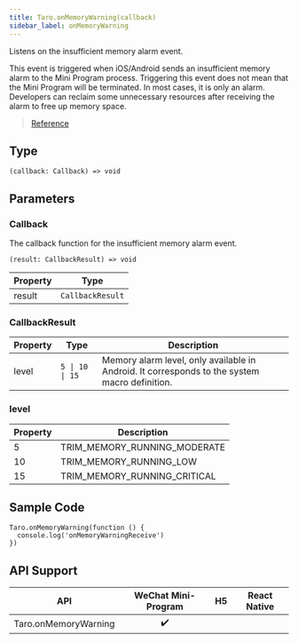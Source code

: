 ```yaml
---
title: Taro.onMemoryWarning(callback)
sidebar_label: onMemoryWarning
---
```


Listens on the insufficient memory alarm event.

This event is triggered when iOS/Android sends an insufficient memory alarm to the Mini Program process. Triggering this event does not mean that the Mini Program will be terminated. In most cases, it is only an alarm. Developers can reclaim some unnecessary resources after receiving the alarm to free up memory space.

> [Reference](https://developers.weixin.qq.com/miniprogram/en/dev/api/device/performance/wx.onMemoryWarning.html)

## Type

```tsx
(callback: Callback) => void
```

## Parameters

### Callback

The callback function for the insufficient memory alarm event.

```tsx
(result: CallbackResult) => void
```

<table>
  <thead>
    <tr>
      <th>Property</th>
      <th>Type</th>
    </tr>
  </thead>
  <tbody>
    <tr>
      <td>result</td>
      <td><code>CallbackResult</code></td>
    </tr>
  </tbody>
</table>

### CallbackResult

<table>
  <thead>
    <tr>
      <th>Property</th>
      <th>Type</th>
      <th>Description</th>
    </tr>
  </thead>
  <tbody>
    <tr>
      <td>level</td>
      <td><code>5 | 10 | 15</code></td>
      <td>Memory alarm level, only available in Android. It corresponds to the system macro definition.</td>
    </tr>
  </tbody>
</table>

### level

<table>
  <thead>
    <tr>
      <th>Property</th>
      <th>Description</th>
    </tr>
  </thead>
  <tbody>
    <tr>
      <td>5</td>
      <td>TRIM_MEMORY_RUNNING_MODERATE</td>
    </tr>
    <tr>
      <td>10</td>
      <td>TRIM_MEMORY_RUNNING_LOW</td>
    </tr>
    <tr>
      <td>15</td>
      <td>TRIM_MEMORY_RUNNING_CRITICAL</td>
    </tr>
  </tbody>
</table>

## Sample Code

```tsx
Taro.onMemoryWarning(function () {
  console.log('onMemoryWarningReceive')
})
```

## API Support

| API | WeChat Mini-Program | H5 | React Native |
| :---: | :---: | :---: | :---: |
| Taro.onMemoryWarning | ✔️ |  |  |
